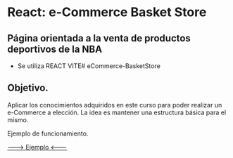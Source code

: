 # React: e-Commerce Basket Store
## Página orientada a la venta de productos deportivos de la NBA

- Se utiliza REACT VITE#   e C o m m e r c e - B a s k e t S t o r e 
 

## Objetivo.

Aplicar los conocimientos adquiridos en este curso para poder realizar un e-Commerce a elección. 
La idea es mantener una estructura básica para el mismo.

Ejemplo de funcionamiento.

[---> Ejemplo <---]()


